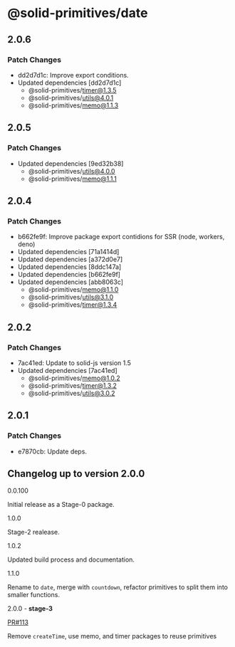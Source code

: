 # @solid-primitives/date

## 2.0.6

### Patch Changes

- dd2d7d1c: Improve export conditions.
- Updated dependencies [dd2d7d1c]
  - @solid-primitives/timer@1.3.5
  - @solid-primitives/utils@4.0.1
  - @solid-primitives/memo@1.1.3

## 2.0.5

### Patch Changes

- Updated dependencies [9ed32b38]
  - @solid-primitives/utils@4.0.0
  - @solid-primitives/memo@1.1.1

## 2.0.4

### Patch Changes

- b662fe9f: Improve package export contidions for SSR (node, workers, deno)
- Updated dependencies [71a1414d]
- Updated dependencies [a372d0e7]
- Updated dependencies [8ddc147a]
- Updated dependencies [b662fe9f]
- Updated dependencies [abb8063c]
  - @solid-primitives/memo@1.1.0
  - @solid-primitives/utils@3.1.0
  - @solid-primitives/timer@1.3.4

## 2.0.2

### Patch Changes

- 7ac41ed: Update to solid-js version 1.5
- Updated dependencies [7ac41ed]
  - @solid-primitives/memo@1.0.2
  - @solid-primitives/timer@1.3.2
  - @solid-primitives/utils@3.0.2

## 2.0.1

### Patch Changes

- e7870cb: Update deps.

## Changelog up to version 2.0.0

0.0.100

Initial release as a Stage-0 package.

1.0.0

Stage-2 realease.

1.0.2

Updated build process and documentation.

1.1.0

Rename to `date`, merge with `countdown`, refactor primitives to split them into smaller functions.

2.0.0 - **stage-3**

[PR#113](https://github.com/solidjs-community/solid-primitives/pull/113)

Remove `createTime`, use memo, and timer packages to reuse primitives
